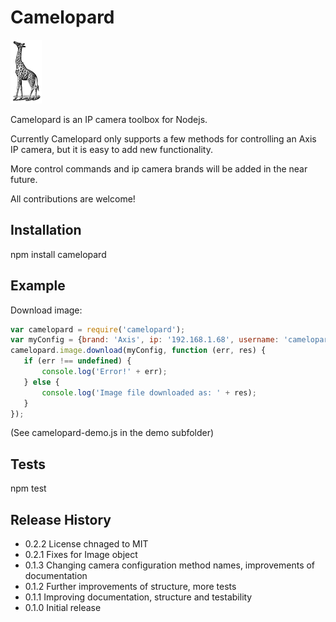 # Camelopard

<img src="https://github.com/fsandx/camelopard/blob/master/assets/camelopard.png">

Camelopard is an IP camera toolbox for Nodejs.

Currently Camelopard only supports a few methods for controlling an Axis IP camera, but it is easy to add new functionality.

More control commands and ip camera brands will be added in the near future.

All contributions are welcome!


## Installation

npm install camelopard

## Example
Download image:
 ```JavaScript
var camelopard = require('camelopard');
var myConfig = {brand: 'Axis', ip: '192.168.1.68', username: 'camelopard', password: 'pass'};
camelopard.image.download(myConfig, function (err, res) {
	if (err !== undefined) {
		console.log('Error!' + err);
	} else {
		console.log('Image file downloaded as: ' + res);
	}
});
 ```

 (See camelopard-demo.js in the demo subfolder)

## Tests

  npm test

## Release History

* 0.2.2 License chnaged to MIT
* 0.2.1 Fixes for Image object
* 0.1.3 Changing camera configuration method names, improvements of documentation
* 0.1.2 Further improvements of structure, more tests
* 0.1.1 Improving documentation, structure and testability
* 0.1.0 Initial release
